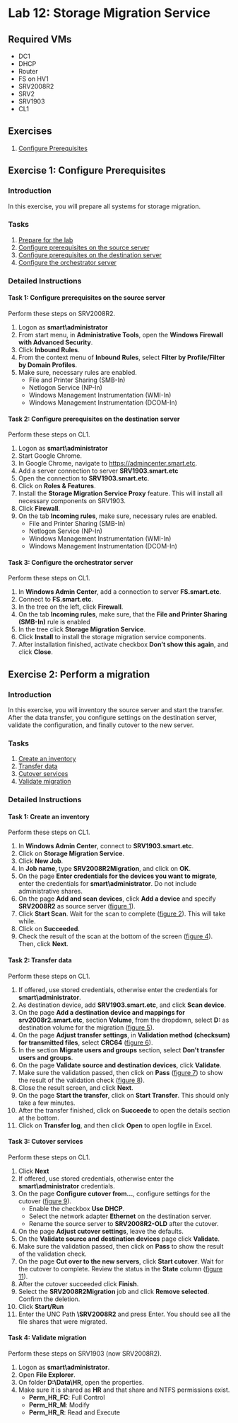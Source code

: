 # Lab 12: Storage Migration Service

## Required VMs

* DC1
* DHCP
* Router
* FS on HV1
* SRV2008R2
* SRV2
* SRV1903
* CL1

## Exercises

1. [Configure Prerequisites](#exercise-1-configure-prerequisites)

## Exercise 1: Configure Prerequisites

### Introduction

In this exercise, you will prepare all systems for storage migration.

### Tasks

1. [Prepare for the lab](#)
1. [Configure prerequisites on the source server](#task-1-configure-prerequisites-on-the-source-server)
1. [Configure prerequisites on the destination server](#task-2-configure-prerequisites-on-the-destination-server)
1. [Configure the orchestrator server](#task-3-configure-the-orchestrator-server)

### Detailed Instructions

#### Task 1: Configure prerequisites on the source server

Perform these steps on SRV2008R2.

1. Logon as **smart\administrator**
1. From start menu, in **Administrative Tools**, open the **Windows Firewall with Advanced Security**.
1. Click **Inbound Rules**.
1. From the context menu of **Inbound Rules**, select **Filter by Profile/Filter by Domain Profiles**.
1. Make sure, necessary rules are enabled.
   * File and Printer Sharing (SMB-In)
   * Netlogon Service (NP-In)
   * Windows Management Instrumentation (WMI-In)
   * Windows Management Instrumentation (DCOM-In)

#### Task 2: Configure prerequisites on the destination server

Perform these steps on CL1.

1. Logon as **smart\administrator**
1. Start Google Chrome.
1. In Google Chrome, navigate to <https://admincenter.smart.etc>.
1. Add a server connection to server **SRV1903.smart.etc**
1. Open the connection to **SRV1903.smart.etc**.
1. Click on **Roles & Features**.
1. Install the **Storage Migration Service Proxy** feature. This will install all necessary components on SRV1903.
1. Click **Firewall**.
1. On the tab **Incoming rules**, make sure, necessary rules are enabled.
   * File and Printer Sharing (SMB-In)
   * Netlogon Service (NP-In)
   * Windows Management Instrumentation (WMI-In)
   * Windows Management Instrumentation (DCOM-In)

#### Task 3: Configure the orchestrator server

Perform these steps on CL1.

1. In **Windows Admin Center**, add a connection to server **FS.smart.etc**.
1. Connect to **FS.smart.etc**.
1. In the tree on the left, click **Firewall**.
1. On the tab **Incoming rules**, make sure, that the **File and Printer Sharing (SMB-In)** rule is enabled
1. In the tree click **Storage Migration Service**.
1. Click **Install** to install the storage migration service components.
1. After installation finished, activate checkbox **Don’t show this again**, and click **Close**.

## Exercise 2: Perform a migration

### Introduction

In this exercise, you will inventory the source server and start the transfer. After the data transfer, you configure settings on the destination server, validate the configuration, and finally cutover to the new server.

### Tasks

1. [Create an inventory](#task-1-create-an-inventory)
1. [Transfer data](#task-2-transfer-data)
1. [Cutover services](#task-3-cutover-services)
1. [Validate migration](#task-4-validate-migration)

### Detailed Instructions

#### Task 1: Create an inventory

Perform these steps on CL1.

1. In **Windows Admin Center**, connect to **SRV1903.smart.etc**.
1. Click on **Storage Migration Service**.
1. Click **New Job**.
1. In **Job name**, type **SRV2008R2Migration**, and click on **OK**.
1. On the page **Enter credentials for the devices you want to migrate**, enter the credentials for **smart\administrator**. Do not include administrative shares.
1. On the page **Add and scan devices**, click **Add a device** and specify **SRV2008R2** as source server ([figure 1]).
1. Click **Start Scan**. Wait for the scan to complete ([figure 2]). This will take while.
1. Click on **Succeeded**.
1. Check the result of the scan at the bottom of the screen ([figure 4]). Then, click **Next**.

#### Task 2: Transfer data

Perform these steps on CL1.

1. If offered, use stored credentials, otherwise enter the credentials for **smart\administrator**.
1. As destination device, add **SRV1903.smart.etc**, and click **Scan device**.
1. On the page **Add a destination device and mappings for srv2008r2.smart.etc**, section **Volume**, from the dropdown, select **D:** as destination volume for the migration ([figure 5]).
1. On the page **Adjust transfer settings**, in **Validation method (checksum) for transmitted files**, select **CRC64** ([figure 6]).
1. In the section **Migrate users and groups** section, select **Don't transfer users and groups**.
1. On the page **Validate source and destination devices**, click **Validate**.
1. Make sure the validation passed, then click on **Pass** ([figure 7]) to show the result of the validation check ([figure 8]).
1. Close the result screen, and click **Next**.
1. On the page **Start the transfer**, click on **Start Transfer**. This should only take a few minutes.
1. After the transfer finished, click on **Succeede** to open the details section at the bottom.
1. Click on **Transfer log**, and then click **Open** to open logfile in Excel.

#### Task 3: Cutover services

Perform these steps on CL1.

1. Click **Next**
1. If offered, use stored credentials, otherwise enter the **smart\administrator** credentials.
1. On the page **Configure cutover from…**, configure settings for the cutover ([figure 9]).
   * Enable the checkbox **Use DHCP**.
   * Select the network adapter **Ethernet** on the destination server.
   * Rename the source server to **SRV2008R2-OLD** after the cutover.
1. On the page **Adjust cutover settings**, leave the defaults.
1. On the **Validate source and destination devices** page click **Validate**.
1. Make sure the validation passed, then click on **Pass** to show the result of the validation check.
1. On the page **Cut over to the new servers**, click **Start cutover**. Wait for the cutover to complete. Review the status in the **State** column ([figure 11]).
1. After the cutover succeeded click **Finish**.
1. Select the **SRV2008R2Migration** job and click **Remove selected**. Confirm the deletion.
1. Click **Start/Run**
1. Enter the UNC Path **\\SRV2008R2** and press Enter. You should see all the file shares that were migrated.

#### Task 4: Validate migration

Perform these steps on SRV1903 (now SRV2008R2).

1. Logon as **smart\administrator**.
1. Open **File Explorer**.
1. On folder **D:\Data\HR**, open the properties.
1. Make sure it is shared as **HR** and that share and NTFS permissions exist.
   * **Perm_HR_FC**: Full Control
   * **Perm_HR_M**: Modify
   * **Perm_HR_R**: Read and Execute

[figure 1]: images/Lab12/figure01.png
[figure 2]: images/Lab12/figure02.png
[figure 3]: images/Lab12/figure03.png
[figure 4]: images/Lab12/figure04.png
[figure 5]: images/Lab12/figure05.png
[figure 6]: images/Lab12/figure06.png
[figure 7]: images/Lab12/figure07.png
[figure 8]: images/Lab12/figure08.png
[figure 9]: images/Lab12/figure09.png
[figure 10]: images/Lab12/figure10.png
[figure 11]: images/Lab12/figure11.png
